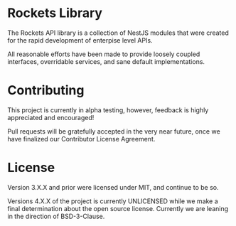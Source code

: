# Rockets Library

The Rockets API library is a collection of NestJS modules
that were created for the rapid development of enterpise level APIs.

All reasonable efforts have been made to provide loosely coupled interfaces,
overridable services, and sane default implementations.

# Contributing

This project is currently in alpha testing, however, feedback is highly
appreciated and encouraged!

Pull requests will be gratefully accepted in the very near future,
once we have finalized our Contributor License Agreement.

# License

Version 3.X.X and prior were licensed under MIT, and continue to be so.

Versions 4.X.X of the project is currently UNLICENSED while we make a final
determination about the open source license. Currently we are leaning in the
direction of BSD-3-Clause.
